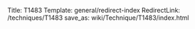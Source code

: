 Title: T1483
Template: general/redirect-index
RedirectLink: /techniques/T1483
save_as: wiki/Technique/T1483/index.html
